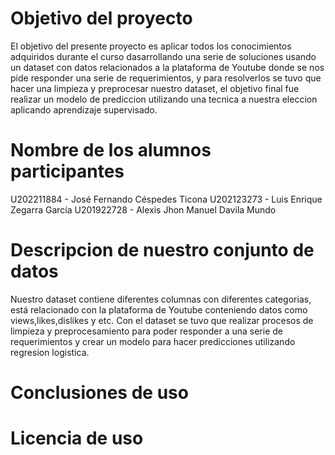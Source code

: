 # Objetivo del proyecto
El objetivo del presente proyecto es aplicar todos los conocimientos adquiridos durante el curso dasarrollando una serie de soluciones usando un dataset con datos relacionados a la plataforma de Youtube donde se nos pide responder una serie de requerimientos, y para resolverlos se tuvo que hacer una limpieza y preprocesar nuestro dataset, el objetivo final fue realizar un modelo de prediccion utilizando una tecnica a nuestra eleccion aplicando aprendizaje supervisado.
# Nombre de los alumnos participantes
U202211884 - José Fernando Céspedes Ticona
U202123273 - Luis Enrique Zegarra García
U201922728 - Alexis Jhon Manuel Davila Mundo
# Descripcion de nuestro conjunto de datos
Nuestro dataset contiene diferentes columnas con diferentes categorias, está relacionado con la plataforma de Youtube conteniendo datos como views,likes,dislikes y etc. Con el dataset se tuvo que realizar  procesos de limpieza y preprocesamiento para poder responder a una serie de requerimientos y crear un modelo para hacer predicciones utilizando regresion logistica.
# Conclusiones de uso
# Licencia de uso
